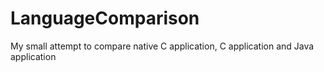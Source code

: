 # LanguageComparison
My small attempt to compare native C application, C application and Java application
